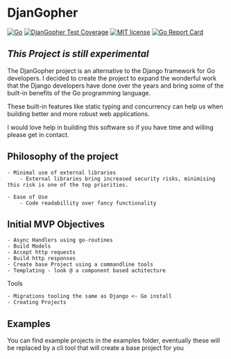 DjanGopher
==========

[![Go](https://github.com/dowling-john/DjanGopher/actions/workflows/unit-testing.yaml/badge.svg)](https://github.com/dowling-john/DjanGopher/actions/workflows/unit-testing.yaml)
[![DjanGopher Test Coverage](https://github.com/dowling-john/DjanGopher/actions/workflows/testing-coverage.yaml/badge.svg)](https://github.com/dowling-john/DjanGopher/actions/workflows/testing-coverage.yaml)
[![MIT license](https://img.shields.io/badge/license-MIT-brightgreen.svg)](https://opensource.org/licenses/MIT)
[![Go Report Card](https://goreportcard.com/badge/github.com/dowling-john/DjanGopher)](https://goreportcard.com/report/github.com/dowling-john/DjanGopher)

*This Project is still experimental*
-------

The DjanGopher project is an alternative to the Django framework for Go developers. I decided to create the project to
expand the wonderful work that the Django developers have done over the years and bring some of the built-in benefits of the 
Go programming language.

These built-in features like static typing and concurrency can help us when building better and more robust web applications.

I would love help in building this software so if you have time and willing please get in contact.


Philosophy of the project 
-----
    - Minimal use of external libraries
        - External libraries bring increased security risks, minimising this risk is one of the top priorities.

    - Ease of Use
        - Code readabillity over fancy functionality


Initial MVP Objectives
-----
    - Async Handlers using go-routines
    - Build Models 
    - Accept http requests 
    - Build http responses
    - Create base Project using a commandline tools
    - Templating - look @ a component based achitecture 

Tools

    - Migrations tooling the same as Django <- Go install 
    - Creating Projects 

Examples
--------
You can find example projects in the examples folder, eventually these will be replaced by a cli tool that will create a base project for you